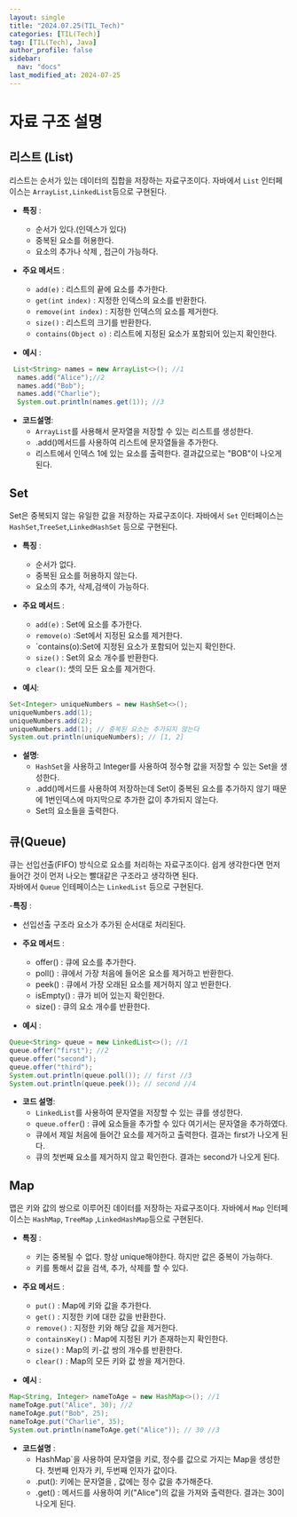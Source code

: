 ```yaml
---
layout: single
title: "2024.07.25(TIL_Tech)"
categories: [TIL(Tech)]
tag: [TIL(Tech), Java]
author_profile: false
sidebar:
  nav: "docs"
last_modified_at: 2024-07-25
---
```


# 자료 구조 설명

## 리스트 (List)

리스트는 순서가 있는 데이터의 집합을 저장하는 자료구조이다. 자바에서 `List` 인터페이스는 `ArrayList,LinkedList`등으로 구현된다.

- **특징** :

  - 순서가 있다.(인덱스가 있다)
  - 중복된 요소를 허용한다.
  - 요소의 추가나 삭제 , 접근이 가능하다.

- **주요 메서드** :

  - `add(e)` : 리스트의 끝에 요소를 추가한다.
  - `get(int index)` : 지정한 인덱스의 요소를 반환한다.
  - `remove(int index)` : 지정한 인덱스의 요소를 제거한다.
  - `size()` : 리스트의 크기를 반환한다.
  - `contains(Object o)` : 리스트에 지정된 요소가 포함되어 있는지 확인한다.

- **예시** :

```java
 List<String> names = new ArrayList<>(); //1
  names.add("Alice");//2
  names.add("Bob");
  names.add("Charlie");
  System.out.println(names.get(1)); //3
```

- **코드설명**:
  - `ArrayList`를 사용해서 문자열을 저장할 수 있는 리스트를 생성한다.
  - .add()메서드를 사용하여 리스트에 문자열들을 추가한다.
  - 리스트에서 인덱스 1에 있는 요소를 출력한다. 결과값으로는 "BOB"이 나오게 된다.

## Set

Set은 중복되지 않는 유일한 값을 저장하는 자료구조이다. 자바에서 `Set` 인터페이스는 `HashSet`,`TreeSet`,`LinkedHashSet` 등으로 구현된다.

- **특징** :

  - 순서가 없다.
  - 중복된 요소를 허용하지 않는다.
  - 요소의 추가, 삭제,검색이 가능하다.

- **주요 메서드** :

  - `add(e)` : Set에 요소를 추가한다.
  - `remove(o)` :Set에서 지정된 요소를 제거한다.
  - `contains(o):Set에 지정된 요소가 포함되어 있는지 확인한다.
  - `size()` : Set의 요소 개수를 반환한다.
  - `clear()`: 셋의 모든 요소를 제거한다.

- **예시**:

```java
Set<Integer> uniqueNumbers = new HashSet<>();
uniqueNumbers.add(1);
uniqueNumbers.add(2);
uniqueNumbers.add(1); // 중복된 요소는 추가되지 않는다
System.out.println(uniqueNumbers); // [1, 2]
```

- **설명**:
  - `HashSet`을 사용하고 Integer를 사용하여 정수형 값을 저장할 수 있는 Set을 생성한다.
  - .add()메서드를 사용하여 저장하는데 Set이 중복된 요소를 추가하지 않기 때문에 1번인덱스에 마지막으로 추가한 값이 추가되지 않는다.
  - Set의 요소들을 출력한다.

## 큐(Queue)

큐는 선입선출(FIFO) 방식으로 요소를 처리하는 자료구조이다. 쉽게 생각한다면 먼저 들어간 것이 먼저 나오는 빨대같은 구조라고 생각하면 된다.<br>
자바에서 `Queue` 인테페이스는 `LinkedList` 등으로 구현된다.

-**특징** :

- 선입선출 구조라 요소가 추가된 순서대로 처리된다.

- **주요 메서드** :

  - offer() : 큐에 요소를 추가한다.
  - poll() : 큐에서 가장 처음에 들어온 요소를 제거하고 반환한다.
  - peek() : 큐에서 가장 오래된 요소를 제거하지 않고 반환한다.
  - isEmpty() : 큐가 비어 있는지 확인한다.
  - size() : 큐의 요소 개수를 반환한다.

- **예시** :

```java
Queue<String> queue = new LinkedList<>(); //1
queue.offer("first"); //2
queue.offer("second");
queue.offer("third");
System.out.println(queue.poll()); // first //3
System.out.println(queue.peek()); // second //4
```

- **코드 설명**:
  - `LinkedList`를 사용하여 문자열을 저장할 수 있는 큐를 생성한다.
  - `queue.offer`() : 큐에 요소들을 추가할 수 있다 여기서는 문자열을 추가하였다.
  - 큐에서 제일 처음에 들어간 요소를 제거하고 출력한다. 결과는 first가 나오게 된다.
  - 큐의 첫번째 요소를 제거하지 않고 확인한다. 결과는 second가 나오게 된다.

## Map

맵은 키와 값의 쌍으로 이루어진 데이터를 저장하는 자료구조이다. 자바에서 `Map` 인터페이스는 `HashMap`, `TreeMap` ,`LinkedHashMap`등으로 구현된다.

- **특징** :

  - 키는 중복될 수 없다. 항상 unique해야한다. 하지만 값은 중복이 가능하다.
  - 키를 통해서 값을 검색, 추가, 삭제를 할 수 있다.

- **주요 메서드** :

  - `put()` : Map에 키와 값을 추가한다.
  - `get()` : 지정한 키에 대한 값을 반환한다.
  - `remove()` : 지정한 키와 해당 값을 제거한다.
  - `containsKey()` : Map에 지정된 키가 존재하는지 확인한다.
  - `size()` : Map의 키-값 쌍의 개수를 반환한다.
  - `clear()` : Map의 모든 키와 값 쌍을 제거한다.

- **예시** :

```java
Map<String, Integer> nameToAge = new HashMap<>(); //1
nameToAge.put("Alice", 30); //2
nameToAge.put("Bob", 25);
nameToAge.put("Charlie", 35);
System.out.println(nameToAge.get("Alice")); // 30 //3
```

- **코드설명** :
  - HashMap`을 사용하여 문자열을 키로, 정수를 값으로 가지는 Map을 생성한다. 첫번째 인자가 키, 두번째 인자가 값이다.
  - .put(): 키에는 문자열을 , 값에는 정수 값을 추가해준다.
  - .get() : 메서드를 사용하여 키("Alice")의 값을 가져와 출력한다. 결과는 30이 나오게 된다.
